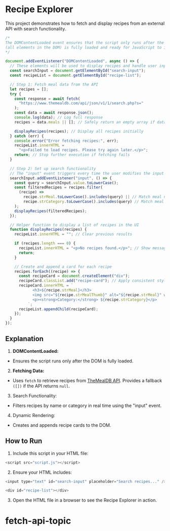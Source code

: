 # Recipe Explorer

This project demonstrates how to fetch and display recipes from an external API with search functionality.

```js
/*
The DOMContentLoaded event ensures that the script only runs after the document's structure 
(all elements in the DOM) is fully loaded and ready for JavaScript to interact with.
*/

document.addEventListener("DOMContentLoaded", async () => {
  // These elements will be used to display recipes and handle user input.
  const searchInput = document.getElementById("search-input");
  const recipeList = document.getElementById("recipe-list");

  // Step 1: Fetch meal data from the API
  let recipes = [];
  try {
    const response = await fetch(
      "https://www.themealdb.com/api/json/v1/1/search.php?s="
    );
    const data = await response.json();
    console.log(data); // Log full response
    recipes = data.meals || []; // Safely return an empty array if data.meals is null

    displayRecipes(recipes); // Display all recipes initially
  } catch (err) {
    console.error("Error fetching recipes:", err);
    recipeList.innerHTML =
      "<p>Failed to load recipes. Please try again later.</p>";
    return; // Stop further execution if fetching fails
  }

  // Step 2: Set up search functionality
  // The "input" event triggers every time the user modifies the input field, providing real-time search results.
  searchInput.addEventListener("input", () => {
    const query = searchInput.value.toLowerCase();
    const filteredRecipes = recipes.filter(
      (recipe) =>
        recipe.strMeal.toLowerCase().includes(query) || // Match meal name
        recipe.strCategory.toLowerCase().includes(query) // Match meal category
    );
    displayRecipes(filteredRecipes);
  });

  // Helper function to display a list of recipes in the UI
  function displayRecipes(recipes) {
    recipeList.innerHTML = ""; // Clear previous results

    if (recipes.length === 0) {
      recipeList.innerHTML = "<p>No recipes found.</p>"; // Show message if no recipes match
      return;
    }

    // Create and append a card for each recipe
    recipes.forEach((recipe) => {
      const recipeCard = document.createElement("div");
      recipeCard.classList.add("recipe-card"); // Apply consistent styling
      recipeCard.innerHTML = `
            <h3>${recipe.strMeal}</h3>
            <img src="${recipe.strMealThumb}" alt="${recipe.strMeal}" width="70">
            <p><strong>Category:</strong> ${recipe.strCategory}</p>
          `;
      recipeList.appendChild(recipeCard);
    });
  }
});
```

## Explanation

1. **DOMContentLoaded:**

- Ensures the script runs only after the DOM is fully loaded.

2. **Fetching Data:**

- Uses `fetch` to retrieve recipes from [TheMealDB API](https://publicapis.io/the-meal-db-api).
  Provides a fallback `([])` if the API returns `null`.

3. Search Functionality:

- Filters recipes by name or category in real time using the "input" event.

4. Dynamic Rendering:

- Creates and appends recipe cards to the DOM.

## How to Run

1. Include this script in your HTML file:

```js
<script src="script.js"></script>
```

2. Ensure your HTML includes:

```js
<input type="text" id="search-input" placeholder="Search recipes..." />
```

```js
<div id="recipe-list"></div>
```

3. Open the HTML file in a browser to see the Recipe Explorer in action.
# fetch-api-topic
